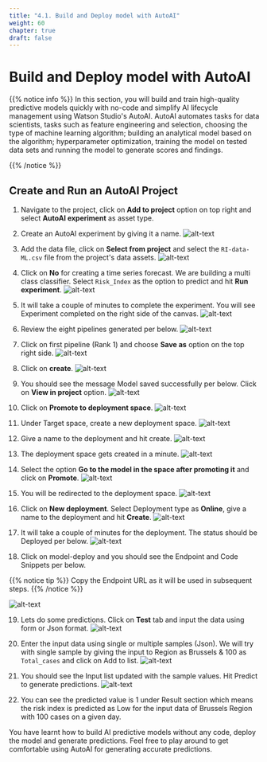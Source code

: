 ```yaml
---
title: "4.1. Build and Deploy model with AutoAI"
weight: 60
chapter: true
draft: false
---
```


# Build and Deploy model with AutoAI

{{% notice info %}}
In this section, you will build and train high-quality predictive models quickly with no-code and simplify AI lifecycle management using Watson Studio's AutoAI. AutoAI automates tasks for data scientists, tasks such as feature engineering and selection, choosing the type of machine learning algorithm; building an analytical model based on the algorithm; hyperparameter optimization, training the model on tested data sets and running the model to generate scores and findings.

{{% /notice %}}

## Create and Run an AutoAI Project

1. Navigate to the project, click on **Add to project** option on top right and select **AutoAI experiment** as asset type.

1. Create an AutoAI experiment by giving it a name.
![alt-text](/images/50_low_no_code_ml_Lab/autoai-add.png?classes=shadow)

1. Add the data file, click on **Select from project** and select the `RI-data-ML.csv` file from the project's data assets.
![alt-text](/images/50_low_no_code_ml_Lab/auto-ai-2.png?classes=shadow)

1. Click on **No** for creating a time series forecast. We are building a multi class classifier. Select `Risk_Index` as the option to predict and hit **Run experiment**.
![alt-text](/images/50_low_no_code_ml_Lab/auto-ai-3.png?classes=shadow)

1. It will take a couple of minutes to complete the experiment. You will see Experiment completed on the right side of the canvas.
![alt-text](/images/50_low_no_code_ml_Lab/gen-pipe.png?classes=shadow)

1. Review the eight pipelines generated per below.
![alt-text](/images/50_low_no_code_ml_Lab/rev-pipelines.png?classes=shadow)

1. Click on first pipeline (Rank 1) and choose **Save as** option on the top right side.
![alt-text](/images/50_low_no_code_ml_Lab/save-pipeline.png?classes=shadow)

1. Click on **create**.
![alt-text](/images/50_low_no_code_ml_Lab/save-as-model.png?classes=shadow)

1. You should see the message Model saved successfully per below. Click on **View in project** option.
![alt-text](/images/50_low_no_code_ml_Lab/model-saved.png?classes=shadow)

1. Click on **Promote to deployment space**.
![alt-text](/images/50_low_no_code_ml_Lab/promote-to-dep.png?classes=shadow)

1. Under Target space, create a new deployment space.
![alt-text](/images/50_low_no_code_ml_Lab/new-dep.png?classes=shadow)

1. Give a name to the deployment and hit create.
![alt-text](/images/50_low_no_code_ml_Lab/new-dep-2.png?classes=shadow)

1. The deployment space gets created in a minute.
![alt-text](/images/50_low_no_code_ml_Lab/dep-space.png?classes=shadow)

1. Select the option **Go to the model in the space after promoting it** and click on **Promote**.
![alt-text](/images/50_low_no_code_ml_Lab/prom-dep.png?classes=shadow)

1. You will be redirected to the deployment space.
![alt-text](/images/50_low_no_code_ml_Lab/deployment-space.png?classes=shadow)

1. Click on **New deployment**. Select Deployment type as **Online**, give a name to the deployment and hit **Create**.
![alt-text](/images/50_low_no_code_ml_Lab/auto-ai-4.gif?classes=shadow)

1. It will take a couple of minutes for the deployment. The status should be Deployed per below.
![alt-text](/images/50_low_no_code_ml_Lab/model-deployed.png?classes=shadow)

1. Click on model-deploy and you should see the Endpoint and Code Snippets per below.

{{% notice tip %}}
Copy the Endpoint URL as it will be used in subsequent steps.
{{% /notice %}}

![alt-text](/images/50_low_no_code_ml_Lab/model-endpoint.png?classes=shadow)

19. Lets do some predictions. Click on **Test** tab and input the data using form or Json format.
![alt-text](/images/50_low_no_code_ml_Lab/input-data-pred.png?classes=shadow)

1. Enter the input data using single or multiple samples (Json). We will try with single sample by giving the input to Region as Brussels & 100 as `Total_cases` and click on Add to list.
![alt-text](/images/50_low_no_code_ml_Lab/input-model.png?classes=shadow)

1. You should see the Input list updated with the sample values. Hit Predict to generate predictions.
![alt-text](/images/50_low_no_code_ml_Lab/pred-output.png?classes=shadow)

1. You can see the predicted value is 1 under Result section which means the risk index is predicted as Low for the input data of Brussels Region with 100 cases on a given day.

You have learnt how to build AI predictive models without any code, deploy the model and generate predictions. Feel free to play around to get comfortable using AutoAI for generating accurate predictions.
